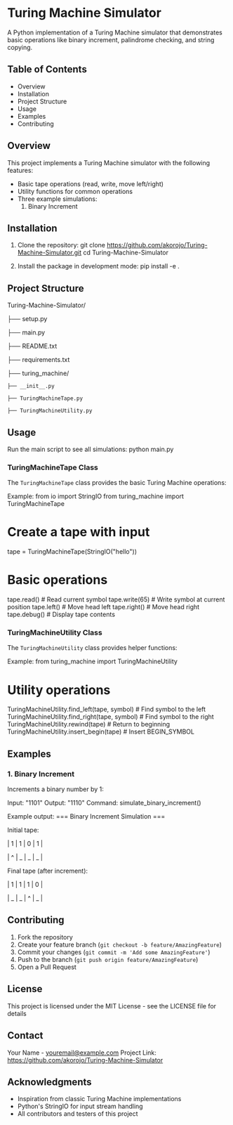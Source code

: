 # Turing Machine Simulator

A Python implementation of a Turing Machine simulator that demonstrates basic operations like binary increment, palindrome checking, and string copying.

## Table of Contents
- Overview
- Installation
- Project Structure
- Usage
- Examples
- Contributing

## Overview

This project implements a Turing Machine simulator with the following features:

- Basic tape operations (read, write, move left/right)
- Utility functions for common operations
- Three example simulations:
  1. Binary Increment

## Installation

1. Clone the repository:
   git clone https://github.com/akorojo/Turing-Machine-Simulator.git
   cd Turing-Machine-Simulator

2. Install the package in development mode:
   pip install -e .

## Project Structure

Turing-Machine-Simulator/

├── setup.py

├── main.py

├── README.txt

├── requirements.txt

├── turing_machine/

    ├── __init__.py

    ├── TuringMachineTape.py

    ├── TuringMachineUtility.py

## Usage

Run the main script to see all simulations:
   python main.py

### TuringMachineTape Class

The `TuringMachineTape` class provides the basic Turing Machine operations:

Example:
   from io import StringIO
   from turing_machine import TuringMachineTape

   # Create a tape with input
   tape = TuringMachineTape(StringIO("hello"))

   # Basic operations
   tape.read()      # Read current symbol
   tape.write(65)   # Write symbol at current position
   tape.left()      # Move head left
   tape.right()     # Move head right
   tape.debug()     # Display tape contents

### TuringMachineUtility Class

The `TuringMachineUtility` class provides helper functions:

Example:
   from turing_machine import TuringMachineUtility

   # Utility operations
   TuringMachineUtility.find_left(tape, symbol)     # Find symbol to the left
   TuringMachineUtility.find_right(tape, symbol)    # Find symbol to the right
   TuringMachineUtility.rewind(tape)                # Return to beginning
   TuringMachineUtility.insert_begin(tape)          # Insert BEGIN_SYMBOL

## Examples

### 1. Binary Increment
Increments a binary number by 1:

Input: "1101"
Output: "1110"
Command: simulate_binary_increment()

Example output:
=== Binary Increment Simulation ===

Initial tape:

| 1 | 1 | 0 | 1 |

| ^ | _ | _ | _ |

Final tape (after increment):

| 1 | 1 | 1 | 0 |

| _ | _ | ^ | _ |

## Contributing

1. Fork the repository
2. Create your feature branch (`git checkout -b feature/AmazingFeature`)
3. Commit your changes (`git commit -m 'Add some AmazingFeature'`)
4. Push to the branch (`git push origin feature/AmazingFeature`)
5. Open a Pull Request

## License

This project is licensed under the MIT License - see the LICENSE file for details

## Contact

Your Name - youremail@example.com
Project Link: https://github.com/akorojo/Turing-Machine-Simulator

## Acknowledgments

* Inspiration from classic Turing Machine implementations
* Python's StringIO for input stream handling
* All contributors and testers of this project